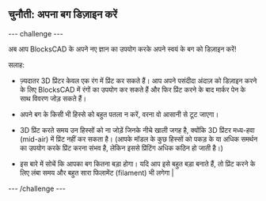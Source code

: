 ## चुनौती: अपना बग डिज़ाइन करें

--- challenge ---

अब आप BlocksCAD के अपने नए ज्ञान का उपयोग करके अपने स्वयं के बग को डिज़ाइन करें!

सलाह:

+ ज़्यदातर 3D प्रिंटर केवल एक रंग में प्रिंट कर सकते हैं। आप अपने पसंदीदा अंदाज़ को डिज़ाइन करने के लिए BlocksCAD में रंगों का उपयोग कर सकते हैं और फिर प्रिंट करने के बाद मार्कर पेन के साथ विवरण जोड़ सकते हैं।

+ अपने बग के किसी भी हिस्से को बहुत पतला न करें, वरना वो आसानी से टूट जाएगा।

+ 3D प्रिंट करते समय उन हिस्सों को ना जोड़ें जिनके नीचे खाली जगह है, क्योंकि 3D प्रिंटर मध्य-हवा (mid-air) में प्रिंट नहीं कर सकता है। (आपके मॉडल के कुछ हिस्सों को पकड़ के या अधिक समर्थन का उपयोग करके प्रिंट करना संभव है, लेकिन इससे प्रिंटिंग अधिक कठिन हो जाती है।)

+ इस बारे में सोचें कि आपका बग कितना बड़ा होगा। यदि आप इसे बहुत बड़ा बनाते हैं, तो प्रिंट करने के लिए लंबा समय और बहुत सारा फिलामेंट (filament) भी लगेगा |

--- /challenge ---



 




  
